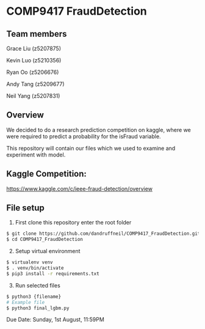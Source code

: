 # COMP9417 FraudDetection

## Team members
Grace Liu (z5207875) 

Kevin Luo (z5210356) 

Ryan Oo (z5206676) 

Andy Tang (z5209677) 

Neil Yang (z5207831)

## Overview
We decided to do a research prediction competition on kaggle, where we were required to predict a probability for the isFraud variable.

This repository will contain our files which we used to examine and experiment with model.

## Kaggle Competition:
https://www.kaggle.com/c/ieee-fraud-detection/overview


## File setup

1. First clone this repository enter the root folder
```bash
$ git clone https://github.com/dandruffneil/COMP9417_FraudDetection.git
$ cd COMP9417_FraudDetection
```
2. Setup virtual environment
```bash
$ virtualenv venv
$ . venv/bin/activate
$ pip3 install -r requirements.txt
```
3. Run selected files
```bash
$ python3 {filename}
# Example file
$ python3 final_lgbm.py
```

Due Date: Sunday, 1st August, 11:59PM